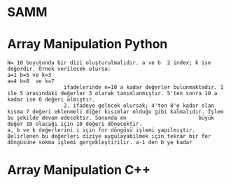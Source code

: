 # SAMM
# Array Manipulation Python
    N= 10 boyutunda bir dizi oluşturulmalıdır. a ve b  2 index; k ise değerdir. Örnek verilecek olursa:
    a=1 b=5 ve k=3 
    a=4 b=8  ve k=7  
                      ifadelerinde n=10 a kadar değerler bulunmaktadır. 1 ile 5 arasındaki değerler 3 olarak tanımlanmıştır. 5'ten sonra 10 a kadar ise 0 değeri almıştır.
                      2. ifadeye gelecek olursak; 4'ten 8'e kadar olan kısma 7 değeri eklenmeli diğer kısımlar olduğu gibi kalmalıdır. İşlem bu şekilde devam edecektir. Sonunda en                       büyük değer 10 olacağı için 10 değeri dönecektir.
    a, b ve k değerlerini i için for döngüsü işlemi yapılmıştır. Belirlenen bu değerleri diziye uygulayabilmek için tekrar bir for döngüsüne sokma işlemi gerçekleştirilir. a-1 den b ye kadar 
                      
# Array Manipulation C++ 
    
